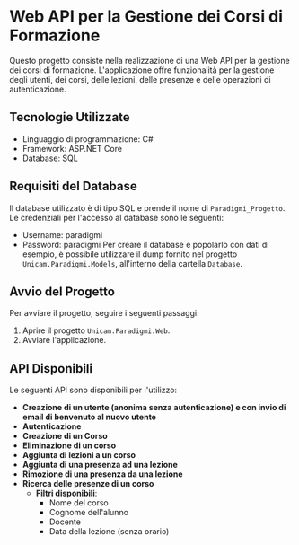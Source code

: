 # Web API per la Gestione dei Corsi di Formazione

Questo progetto consiste nella realizzazione di una Web API per la gestione dei corsi di formazione. L'applicazione offre funzionalità per la gestione degli utenti, dei corsi, delle lezioni, delle presenze e delle operazioni di autenticazione.

## Tecnologie Utilizzate
- Linguaggio di programmazione: C#
- Framework: ASP.NET Core
- Database: SQL

## Requisiti del Database
Il database utilizzato è di tipo SQL e prende il nome di `Paradigmi_Progetto`. Le credenziali per l'accesso al database sono le seguenti:
- Username: paradigmi
- Password: paradigmi
Per creare il database e popolarlo con dati di esempio, è possibile utilizzare il dump fornito nel progetto `Unicam.Paradigmi.Models`, all'interno della cartella `Database`.

## Avvio del Progetto
Per avviare il progetto, seguire i seguenti passaggi:
1. Aprire il progetto `Unicam.Paradigmi.Web`.
2. Avviare l'applicazione.

## API Disponibili

Le seguenti API sono disponibili per l'utilizzo:

- **Creazione di un utente (anonima senza autenticazione) e con invio di email di benvenuto al nuovo utente**
- **Autenticazione**
- **Creazione di un Corso**
- **Eliminazione di un corso**
- **Aggiunta di lezioni a un corso**
- **Aggiunta di una presenza ad una lezione**
- **Rimozione di una presenza da una lezione**
- **Ricerca delle presenze di un corso**
  - **Filtri disponibili**:
    - Nome del corso
    - Cognome dell'alunno
    - Docente
    - Data della lezione (senza orario)
